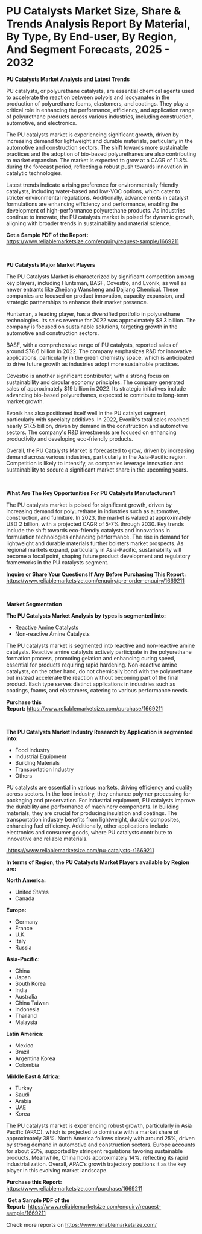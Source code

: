 <p><h1>PU Catalysts Market Size, Share & Trends Analysis Report By Material, By Type, By End-user, By Region, And Segment Forecasts, 2025 - 2032</h1></p><p><strong>PU Catalysts Market Analysis and Latest Trends</strong></p>
<p><p>PU catalysts, or polyurethane catalysts, are essential chemical agents used to accelerate the reaction between polyols and isocyanates in the production of polyurethane foams, elastomers, and coatings. They play a critical role in enhancing the performance, efficiency, and application range of polyurethane products across various industries, including construction, automotive, and electronics.</p><p>The PU catalysts market is experiencing significant growth, driven by increasing demand for lightweight and durable materials, particularly in the automotive and construction sectors. The shift towards more sustainable practices and the adoption of bio-based polyurethanes are also contributing to market expansion. The market is expected to grow at a CAGR of 11.8% during the forecast period, reflecting a robust push towards innovation in catalytic technologies.</p><p>Latest trends indicate a rising preference for environmentally friendly catalysts, including water-based and low-VOC options, which cater to stricter environmental regulations. Additionally, advancements in catalyst formulations are enhancing efficiency and performance, enabling the development of high-performance polyurethane products. As industries continue to innovate, the PU catalysts market is poised for dynamic growth, aligning with broader trends in sustainability and material science.</p></p>
<p><strong>Get a Sample PDF of the Report:&nbsp;</strong> <a href="https://www.reliablemarketsize.com/enquiry/request-sample/1669211?utm_campaign=2478&utm_medium=2&utm_source=Github&utm_content=ia&utm_term=31032025&utm_id=pu-catalysts">https://www.reliablemarketsize.com/enquiry/request-sample/1669211</a></p>
<p>&nbsp;</p>
<p><strong>PU Catalysts Major Market Players</strong></p>
<p><p>The PU Catalysts Market is characterized by significant competition among key players, including Huntsman, BASF, Covestro, and Evonik, as well as newer entrants like Zhejiang Wansheng and Dajiang Chemical. These companies are focused on product innovation, capacity expansion, and strategic partnerships to enhance their market presence.</p><p>Huntsman, a leading player, has a diversified portfolio in polyurethane technologies. Its sales revenue for 2022 was approximately $8.3 billion. The company is focused on sustainable solutions, targeting growth in the automotive and construction sectors.</p><p>BASF, with a comprehensive range of PU catalysts, reported sales of around $78.6 billion in 2022. The company emphasizes R&D for innovative applications, particularly in the green chemistry space, which is anticipated to drive future growth as industries adopt more sustainable practices.</p><p>Covestro is another significant contributor, with a strong focus on sustainability and circular economy principles. The company generated sales of approximately $19 billion in 2022. Its strategic initiatives include advancing bio-based polyurethanes, expected to contribute to long-term market growth.</p><p>Evonik has also positioned itself well in the PU catalyst segment, particularly with specialty additives. In 2022, Evonik's total sales reached nearly $17.5 billion, driven by demand in the construction and automotive sectors. The company's R&D investments are focused on enhancing productivity and developing eco-friendly products.</p><p>Overall, the PU Catalysts Market is forecasted to grow, driven by increasing demand across various industries, particularly in the Asia-Pacific region. Competition is likely to intensify, as companies leverage innovation and sustainability to secure a significant market share in the upcoming years.</p></p>
<p>&nbsp;</p>
<p><strong>What Are The Key Opportunities For PU Catalysts Manufacturers?</strong></p>
<p><p>The PU catalysts market is poised for significant growth, driven by increasing demand for polyurethane in industries such as automotive, construction, and furniture. In 2023, the market is valued at approximately USD 2 billion, with a projected CAGR of 5-7% through 2030. Key trends include the shift towards eco-friendly catalysts and innovations in formulation technologies enhancing performance. The rise in demand for lightweight and durable materials further bolsters market prospects. As regional markets expand, particularly in Asia-Pacific, sustainability will become a focal point, shaping future product development and regulatory frameworks in the PU catalysts segment.</p></p>
<p><strong>Inquire or Share Your Questions If Any Before Purchasing This Report:</strong> <a href="https://www.reliablemarketsize.com/enquiry/pre-order-enquiry/1669211?utm_campaign=2478&utm_medium=2&utm_source=Github&utm_content=ia&utm_term=31032025&utm_id=pu-catalysts">https://www.reliablemarketsize.com/enquiry/pre-order-enquiry/1669211</a></p>
<p>&nbsp;</p>
<p><strong>Market Segmentation</strong></p>
<p><strong>The PU Catalysts Market Analysis by types is segmented into:</strong></p>
<p><ul><li>Reactive Amine Catalysts</li><li>Non-reactive Amine Catalysts</li></ul></p>
<p><p>The PU catalysts market is segmented into reactive and non-reactive amine catalysts. Reactive amine catalysts actively participate in the polyurethane formation process, promoting gelation and enhancing curing speed, essential for products requiring rapid hardening. Non-reactive amine catalysts, on the other hand, do not chemically bond with the polyurethane but instead accelerate the reaction without becoming part of the final product. Each type serves distinct applications in industries such as coatings, foams, and elastomers, catering to various performance needs.</p></p>
<p><strong>Purchase this Report:&nbsp;</strong><a href="https://www.reliablemarketsize.com/purchase/1669211?utm_campaign=2478&utm_medium=2&utm_source=Github&utm_content=ia&utm_term=31032025&utm_id=pu-catalysts">https://www.reliablemarketsize.com/purchase/1669211</a></p>
<p>&nbsp;</p>
<p><strong>The PU Catalysts Market Industry Research by Application is segmented into:</strong></p>
<p><ul><li>Food Industry</li><li>Industrial Equipment</li><li>Building Materials</li><li>Transportation Industry</li><li>Others</li></ul></p>
<p><p>PU catalysts are essential in various markets, driving efficiency and quality across sectors. In the food industry, they enhance polymer processing for packaging and preservation. For industrial equipment, PU catalysts improve the durability and performance of machinery components. In building materials, they are crucial for producing insulation and coatings. The transportation industry benefits from lightweight, durable composites, enhancing fuel efficiency. Additionally, other applications include electronics and consumer goods, where PU catalysts contribute to innovative and reliable materials.</p></p>
<p><a href="https://www.reliablemarketsize.com/pu-catalysts-r1669211?utm_campaign=2478&utm_medium=2&utm_source=Github&utm_content=ia&utm_term=31032025&utm_id=pu-catalysts">&nbsp;https://www.reliablemarketsize.com/pu-catalysts-r1669211</a></p>
<p><strong>In terms of Region, the PU Catalysts Market Players available by Region are:</strong></p>
<p>
    <p> <strong> North America: </strong>
        <ul>
            <li>United States</li>
            <li>Canada</li>
        </ul>
        </p> 
    <p> <strong> Europe: </strong>
        <ul>
            <li>Germany</li>
            <li>France</li>
            <li>U.K.</li>
            <li>Italy</li>
            <li>Russia</li>
        </ul>
        </p> 
    <p> <strong> Asia-Pacific: </strong>
        <ul>
            <li>China</li>
            <li>Japan</li>
            <li>South Korea</li>
            <li>India</li>
            <li>Australia</li>
            <li>China Taiwan</li>
            <li>Indonesia</li>
            <li>Thailand</li>
            <li>Malaysia</li>
        </ul>
        </p> 
    <p> <strong> Latin America: </strong>
        <ul>
            <li>Mexico</li>
            <li>Brazil</li>
            <li>Argentina Korea</li>
            <li>Colombia</li>
        </ul>
        </p> 
    <p> <strong> Middle East & Africa: </strong>
        <ul>
            <li>Turkey</li>
            <li>Saudi</li>
            <li>Arabia</li>
            <li>UAE</li>
            <li>Korea</li>
        </ul>
    </p>
    </p>
<p><p>The PU catalysts market is experiencing robust growth, particularly in Asia Pacific (APAC), which is projected to dominate with a market share of approximately 38%. North America follows closely with around 25%, driven by strong demand in automotive and construction sectors. Europe accounts for about 23%, supported by stringent regulations favoring sustainable products. Meanwhile, China holds approximately 14%, reflecting its rapid industrialization. Overall, APAC’s growth trajectory positions it as the key player in this evolving market landscape.</p></p>
<p><strong>Purchase this Report: </strong><a href="https://www.reliablemarketsize.com/purchase/1669211?utm_campaign=2478&utm_medium=2&utm_source=Github&utm_content=ia&utm_term=31032025&utm_id=pu-catalysts">https://www.reliablemarketsize.com/purchase/1669211</a></p>
<p>&nbsp;<strong>Get a Sample PDF of the Report:&nbsp;&nbsp;</strong><a href="https://www.reliablemarketsize.com/enquiry/request-sample/1669211?utm_campaign=2478&utm_medium=2&utm_source=Github&utm_content=ia&utm_term=31032025&utm_id=pu-catalysts">https://www.reliablemarketsize.com/enquiry/request-sample/1669211</a></p>
<p><strong></strong></p>
<p>Check more reports on <a href="https://www.reliablemarketsize.com/?utm_campaign=2478&utm_medium=2&utm_source=Github&utm_content=ia&utm_term=31032025&utm_id=pu-catalysts">https://www.reliablemarketsize.com/</a></p>